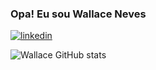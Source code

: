 ### Opa! Eu sou Wallace Neves 

[![linkedin](https://img.shields.io/badge/LinkedIn-0077B5?style=for-the-badge&logo=linkedin&logoColor=white)](https://www.linkedin.com/in/wallace-neves-jesus-8165a11b5/)

![Wallace GitHub stats](https://github-readme-stats.vercel.app/api?username=Wallacenj97&show_icons=true&theme=tokyonight)



